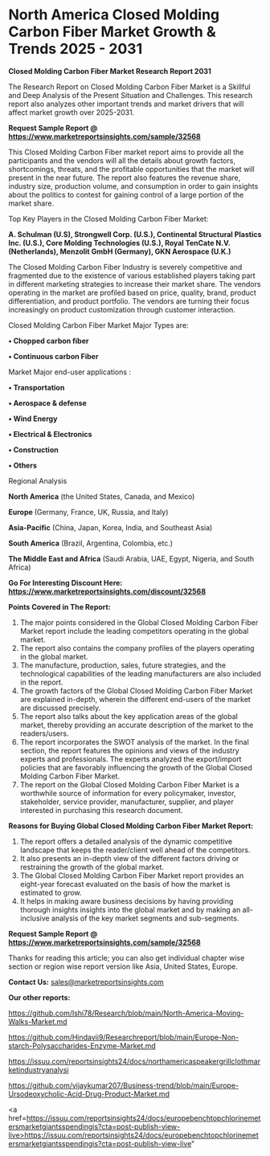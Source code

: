 # North America Closed Molding Carbon Fiber Market Growth & Trends 2025 - 2031

<strong>Closed Molding Carbon Fiber Market Research Report 2031</strong>

The Research Report on Closed Molding Carbon Fiber Market is a Skillful and Deep Analysis of the Present Situation and Challenges. This research report also analyzes other important trends and market drivers that will affect market growth over 2025-2031.

<strong>Request Sample Report @ <a href=https://www.marketreportsinsights.com/sample/32568>https://www.marketreportsinsights.com/sample/32568</a></strong>

This Closed Molding Carbon Fiber market report aims to provide all the participants and the vendors will all the details about growth factors, shortcomings, threats, and the profitable opportunities that the market will present in the near future. The report also features the revenue share, industry size, production volume, and consumption in order to gain insights about the politics to contest for gaining control of a large portion of the market share.

Top Key Players in the Closed Molding Carbon Fiber Market:

<strong>A. Schulman (U.S), Strongwell Corp. (U.S.), Continental Structural Plastics Inc. (U.S.), Core Molding Technologies (U.S.), Royal TenCate N.V. (Netherlands), Menzolit GmbH (Germany), GKN Aerospace (U.K.)</strong>

The Closed Molding Carbon Fiber Industry is severely competitive and fragmented due to the existence of various established players taking part in different marketing strategies to increase their market share. The vendors operating in the market are profiled based on price, quality, brand, product differentiation, and product portfolio. The vendors are turning their focus increasingly on product customization through customer interaction.

Closed Molding Carbon Fiber Market Major Types are:

<strong>•  Chopped carbon fiber

•  Continuous carbon Fiber</strong>

Market Major end-user applications :

<strong>•  Transportation

•  Aerospace & defense

•  Wind Energy

•  Electrical & Electronics

•  Construction

•  Others</strong>

Regional Analysis

</u><strong><b>North America</b></strong> (the United States, Canada, and Mexico)

<strong><b>Europe </b></strong>(Germany, France, UK, Russia, and Italy)

<strong><b>Asia-Pacific</b></strong> (China, Japan, Korea, India, and Southeast Asia)

<strong><b>South America</b></strong> (Brazil, Argentina, Colombia, etc.)

<strong><b>The Middle East and Africa</b></strong> (Saudi Arabia, UAE, Egypt, Nigeria, and South Africa)

<strong>Go For Interesting Discount Here: <a href=https://www.marketreportsinsights.com/discount/32568>https://www.marketreportsinsights.com/discount/32568</a></strong>

<strong>Points Covered in The Report:</strong>
<ol>
  <li>The major points considered in the Global Closed Molding Carbon Fiber Market report include the leading competitors operating in the global market.</li>
  <li>The report also contains the company profiles of the players operating in the global market.</li>
  <li>The manufacture, production, sales, future strategies, and the technological capabilities of the leading manufacturers are also included in the report.</li>
  <li>The growth factors of the Global Closed Molding Carbon Fiber Market are explained in-depth, wherein the different end-users of the market are discussed precisely.</li>
  <li>The report also talks about the key application areas of the global market, thereby providing an accurate description of the market to the readers/users.</li>
  <li>The report incorporates the SWOT analysis of the market. In the final section, the report features the opinions and views of the industry experts and professionals. The experts analyzed the export/import policies that are favorably influencing the growth of the Global Closed Molding Carbon Fiber Market.</li>
  <li>The report on the Global Closed Molding Carbon Fiber Market is a worthwhile source of information for every policymaker, investor, stakeholder, service provider, manufacturer, supplier, and player interested in purchasing this research document.</li>
</ol>
<strong>Reasons for Buying Global Closed Molding Carbon Fiber Market Report:</strong>

<ol>
  <li>The report offers a detailed analysis of the dynamic competitive landscape that keeps the reader/client well ahead of the competitors.</li>
  <li>It also presents an in-depth view of the different factors driving or restraining the growth of the global market.</li>
  <li>The Global Closed Molding Carbon Fiber Market report provides an eight-year forecast evaluated on the basis of how the market is estimated to grow.</li>
  <li>It helps in making aware business decisions by having providing thorough insights insights into the global market and by making an all-inclusive analysis of the key market segments and sub-segments.</li>
</ol>
<strong>Request Sample Report @ <a href=https://www.marketreportsinsights.com/sample/32568>https://www.marketreportsinsights.com/sample/32568</a></strong>


Thanks for reading this article; you can also get individual chapter wise section or region wise report version like Asia, United States, Europe.

<strong>Contact Us:</strong>
sales@marketreportsinsights.com

<strong>Our other reports:</strong>

<a href=https://github.com/Ishi78/Research/blob/main/North-America-Moving-Walks-Market.md>https://github.com/Ishi78/Research/blob/main/North-America-Moving-Walks-Market.md</a>

<a href=https://github.com/Hindavii9/Researchreport/blob/main/Europe-Non-starch-Polysaccharides-Enzyme-Market.md>https://github.com/Hindavii9/Researchreport/blob/main/Europe-Non-starch-Polysaccharides-Enzyme-Market.md</a>

<a href=https://issuu.com/reportsinsights24/docs/northamericaspeakergrillclothmarketindustryanalysi>https://issuu.com/reportsinsights24/docs/northamericaspeakergrillclothmarketindustryanalysi</a>

<a href=https://github.com/vijaykumar207/Business-trend/blob/main/Europe-Ursodeoxycholic-Acid-Drug-Product-Market.md>https://github.com/vijaykumar207/Business-trend/blob/main/Europe-Ursodeoxycholic-Acid-Drug-Product-Market.md</a>

<a href=https://issuu.com/reportsinsights24/docs/europebenchtopchlorinemetersmarketgiantsspendingis?cta=post-publish-view-live>https://issuu.com/reportsinsights24/docs/europebenchtopchlorinemetersmarketgiantsspendingis?cta=post-publish-view-live</a>"
